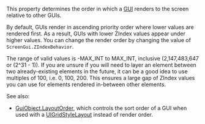 This property determines the order in which a [GUI](https://create.roblox.com/docs/reference/engine/classes/GuiObject) renders to
the screen relative to other GUIs.

By default, GUIs render in ascending priority order where lower values are
rendered first. As a result, GUIs with lower ZIndex values appear under
higher values. You can change the render order by changing the value of
`ScreenGui.ZIndexBehavior`.

The range of valid values is -MAX_INT to MAX_INT, inclusive (2,147,483,647
or (2^31 - 1)). If you are unsure if you will need to layer an element
between two already-existing elements in the future, it can be a good idea
to use multiples of 100, i.e. 0, 100, 200. This ensures a large gap of
ZIndex values you can use for elements rendered in-between other elements.

See also:

- [GuiObject.LayoutOrder](https://create.roblox.com/docs/reference/engine/classes/GuiObject#LayoutOrder), which controls the sort order of a GUI when
  used with a [UIGridStyleLayout](https://create.roblox.com/docs/reference/engine/classes/UIGridStyleLayout) instead of render order.